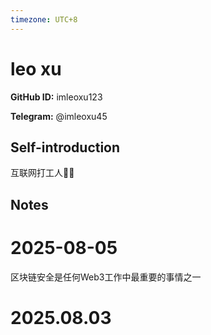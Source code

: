 ```yaml
---
timezone: UTC+8
---
```


# leo xu

**GitHub ID:** imleoxu123

**Telegram:** @imleoxu45

## Self-introduction

互联网打工人🧑‍💼

## Notes

<!-- Content_START -->
# 2025-08-05

区块链安全是任何Web3工作中最重要的事情之一


# 2025.08.03


<!-- Content_END -->
